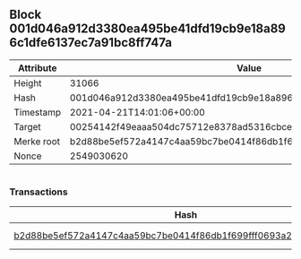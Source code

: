 ## Block 001d046a912d3380ea495be41dfd19cb9e18a896c1dfe6137ec7a91bc8ff747a

Attribute | Value
--- | ---
Height | 31066
Hash | 001d046a912d3380ea495be41dfd19cb9e18a896c1dfe6137ec7a91bc8ff747a
Timestamp | 2021-04-21T14:01:06+00:00
Target | 00254142f49eaaa504dc75712e8378ad5316cbcead634704b3734b6271167cc4
Merke root | b2d88be5ef572a4147c4aa59bc7be0414f86db1f699fff0693a2abd558ea7c3b
Nonce | 2549030620

```

```

### Transactions

Hash | Amount
--- | ---
[b2d88be5ef572a4147c4aa59bc7be0414f86db1f699fff0693a2abd558ea7c3b](b2d88be5ef572a4147c4aa59bc7be0414f86db1f699fff0693a2abd558ea7c3b.md) | 10.00000000 SKEPTI 
